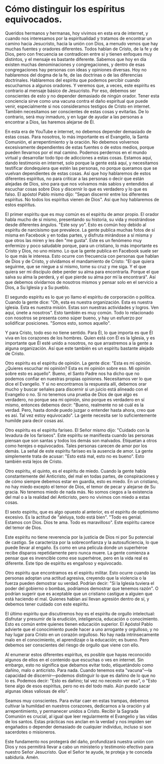 # Cómo distinguir los espíritus equivocados.  

Queridos hermanos y hermanas, hoy vivimos en esta era de internet, y cuando nos interesamos por la espiritualidad y tratamos de encontrar un camino hacia Jesucristo, hacia la unión con Dios, a menudo vemos que hay muchas fuentes y oradores diferentes. Todos hablan de Cristo, de la fe y de Dios, pero con frecuencia se contradicen entre sí y tienen enfoques muy distintos, y el mensaje es bastante diferente. Sabemos que hoy en día existen muchas denominaciones y congregaciones, y dentro de esas congregaciones hay personas con ideas y opiniones diversas. Hoy no hablaremos del dogma de la fe, de las doctrinas o de las diferencias doctrinales. Hablaremos del espíritu que podemos percibir cuando escuchamos a algunos oradores. Y veremos que, a veces, este espíritu es contrario al mensaje básico de Jesucristo. Por eso, debemos ser conscientes de esto y no depender demasiado de ningún orador. Tener esta conciencia sirve como una vacuna contra el daño espiritual que puede venir, especialmente si nos consideramos testigos de Cristo en internet. También necesitamos ser conscientes de estas cosas y evitarlas. De lo contrario, será muy inmaduro, y en lugar de ayudar a las personas a encontrar a Dios, las haremos alejarse de Él.  

En esta era de YouTube e internet, no debemos depender demasiado de estas cosas. Para nosotros, lo más importante es el Evangelio, la Santa Comunión, el arrepentimiento y la oración. No debemos volvernos excesivamente dependientes de estas fuentes o de estos medios, porque pueden llevarnos por el mal camino. Podemos perdernos en el mundo virtual y desarrollar todo tipo de adicciones a estas cosas. Estamos aquí, dando testimonio en internet, solo porque la gente está aquí, y necesitamos testificar dondequiera que estén las personas, no porque queramos que se vuelvan dependientes de estas cosas. Así que hoy hablaremos de estos diferentes espíritus, no para criticar a las personas o decir que están alejadas de Dios, sino para que nos volvamos más sabios y entendidos al escuchar cosas sobre Dios y discernir lo que es verdadero y lo que es falso. El apóstol Pablo mismo dijo: "Sepan discernir entre los diferentes espíritus. No todos los espíritus vienen de Dios". Así que hoy hablaremos de estos espíritus.  

El primer espíritu que es muy común es el espíritu de amor propio. El orador habla mucho de sí mismo, presentando su historia, su vida y mostrándose desde diferentes ángulos. "Este soy yo". Esto es común hoy debido al espíritu de narcisismo que prevalece. La gente publica muchas fotos de sí misma en Facebook y en todas partes, y disfruta mirándose a sí misma y que otros las miren y les den "me gusta". Este es un fenómeno muy enfermizo y poco saludable porque, para un cristiano, lo más importante es Cristo y Dios, no uno mismo. Lo que la gente publica en Facebook suele ser lo que más le interesa. Esto ocurre con frecuencia con personas que hablan de Dios y de Cristo, y olvidamos el mandamiento de Cristo: "El que quiera seguirme, que se niegue a sí mismo, tome su cruz y me siga. Y el que quiera ser mi discípulo debe perder su alma para encontrarla. Porque el que salva su alma la perderá, y el que pierde su alma por mí la encontrará". Así que debemos olvidarnos de nosotros mismos y pensar solo en el servicio a Dios, a Su Iglesia y a Su pueblo.  

El segundo espíritu es lo que yo llamo el espíritu de corporación o política. Cuando la gente dice: "Oh, esta es nuestra organización. Esta es nuestra iglesia. Esta es nuestra misión. Estas son nuestras actividades y logros. Ven aquí, únete a nosotros". Esto también es muy común. Todo lo relacionado con nosotros se presenta como súper bueno, y hay un esfuerzo por solidificar posiciones. "Somos esto, somos aquello".  

Y para Cristo, todo eso no tiene sentido. Para Él, lo que importa es que Él viva en los corazones de los hombres. Quien está con Él es la Iglesia, y es importante que Él esté unido a nosotros, no que arrastremos a la gente a alguna organización. Así que este también es un espíritu bastante alejado de Cristo.  

Otro espíritu es el espíritu de opinión. La gente dice: "Esta es mi opinión. ¿Quieres escuchar mi opinión? Esta es mi opinión sobre eso. Mi opinión sobre esto es aquello". Bueno, el Santo Padre nos ha dicho que no podemos confiar en nuestras propias opiniones. Necesitamos ver lo que dice el Evangelio. Y si no encontramos la respuesta allí, debemos orar mucho y buscar señales para discernir si un juicio está alineado con el Evangelio o no. Si no tenemos una prueba de Dios de que algo es verdadero, no porque sea mi opinión, sino porque es verdadero en sí mismo, entonces debemos decir: "Bueno, realmente no sé cuál es la verdad. Pero, hasta donde puedo juzgar o entender hasta ahora, creo que es así. Tal vez estoy equivocado". La gente necesita ser lo suficientemente humilde para decir cosas así.  

Otro espíritu es el espíritu fariseo. El Señor mismo dijo: "Cuidado con la levadura de los fariseos". Este espíritu se manifiesta cuando las personas piensan que son santas y todos los demás son malvados. Etiquetan a otros como herejes o equivocados. Tales personas carecen de amor por los demás. La señal de este espíritu fariseo es la ausencia de amor. La gente simplemente trata de acusar: "Esto está mal, esto no es bueno". Esto también está lejos de Cristo.  

Otro espíritu, el quinto, es el espíritu de miedo. Cuando la gente habla constantemente del Anticristo, del mal en todas partes, de conspiraciones y de cómo siempre debemos estar en guardia, esto es miedo. En un cristiano, no hay miedo excepto el temor de Dios, el temor de pecar y alejarse de Su gracia. No tenemos miedo de nada más. No somos ciegos a la existencia del mal o a la realidad del Anticristo, pero no vivimos con miedo a estas cosas.  

El sexto espíritu, que es algo opuesto al anterior, es el espíritu de optimismo excesivo. Es la actitud de "aleluya, todo está bien". "Todo es genial. Estamos con Dios. Dios te ama. Todo es maravilloso". Este espíritu carece del temor de Dios.

Este espíritu no tiene reverencia por la justicia de Dios ni por Su potencial de castigo. Se caracteriza por la sobreconfianza y la autosuficiencia, lo que puede llevar al engaño. Es como en una película donde un superhéroe recibe disparos repetidamente pero nunca muere. La gente comienza a pensar que es invencible como ese superhéroe, pero en la vida real es diferente. Este tipo de espíritu es engañoso y equivocado.

Otro espíritu que encontramos es el espíritu militar. Esto ocurre cuando las personas adoptan una actitud agresiva, creyendo que la violencia o la fuerza pueden demostrar su verdad. Podrían decir: "Si la Iglesia tuviera el poder del gobierno o bombas, podríamos demostrar que tenemos razón". O podrían sugerir que es aceptable que un cristiano castigue a alguien que está haciendo el mal. Quienes hablan así llevan agresión dentro de sí, y debemos tener cuidado con este espíritu.

El último espíritu que discutiremos hoy es el espíritu de orgullo intelectual: disfrutar y presumir de la erudición, inteligencia, educación o conocimiento. Esto es común entre quienes tienen educación superior. El Apóstol Pablo advierte que el conocimiento puede hacer a uno arrogante y orgulloso, y no hay lugar para Cristo en un corazón orgulloso. No hay nada intrínsecamente malo en el conocimiento, el aprendizaje o la educación; es bueno. Pero debemos ser conscientes del riesgo de orgullo que viene con ello.

Al enumerar estos diferentes espíritus, es posible que hayas reconocido algunos de ellos en el contenido que escuchas o ves en internet. Sin embargo, esto no significa que debamos evitar todo, etiquetándolo como dañino, malo o anticristo. Para nada. Cuando tenemos esta "vacuna"—la capacidad de discernir—podemos distinguir lo que es dañino de lo que no lo es. Podemos decir: "Esto es dañino; tal vez no necesito ver eso", o "Esto tiene algo de esos espíritus, pero no es del todo malo. Aún puedo sacar algunas ideas valiosas de ello".

Seamos muy conscientes. Para evitar caer en estas trampas, debemos cultivar la humildad en nuestros corazones, dedicarnos a la oración y al arrepentimiento, y permanecer unidos a Cristo. Recibir la Sagrada Comunión es crucial, al igual que leer regularmente el Evangelio y las vidas de los santos. Estas prácticas nos anclan en la verdad y nos impiden ser engañados o depender demasiado de cualquier individuo, incluso si son sacerdotes o misioneros.

Este fundamento nos protegerá del daño, profundizará nuestra unión con Dios y nos permitirá llevar a cabo un ministerio y testimonio efectivo para nuestro Señor Jesucristo. Que el Señor te ayude, te proteja y te conceda sabiduría. Amén.

